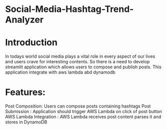 # Social-Media-Hashtag-Trend-Analyzer
# Introduction
In todays world social media plays a vital role in every aspect of our lives and users crave for interesting contents. So there is a need to develop streamlit application which allows users to compose and publish posts. This application integrate with aws lambda abd dynamodb

# Features:
Post Composition: Users can compose posts containing hashtags
Post Submission : Application should trigger AWS Lambda on click of post button
AWS Lambda Integration : AWS Lambda receives post content parses it and stores in DynamoDB
